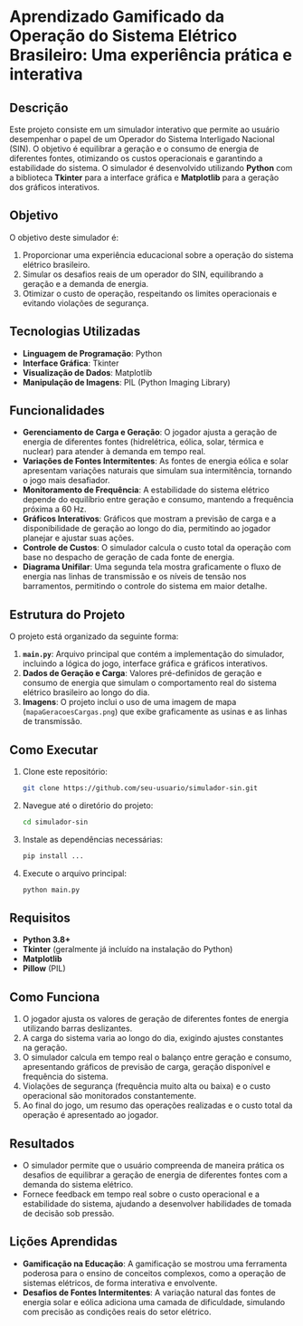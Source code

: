 # Aprendizado Gamificado da Operação do Sistema Elétrico Brasileiro: Uma experiência prática e interativa

## Descrição

Este projeto consiste em um simulador interativo que permite ao usuário desempenhar o papel de um Operador do Sistema Interligado Nacional (SIN). O objetivo é equilibrar a geração e o consumo de energia de diferentes fontes, otimizando os custos operacionais e garantindo a estabilidade do sistema. O simulador é desenvolvido utilizando **Python** com a biblioteca **Tkinter** para a interface gráfica e **Matplotlib** para a geração dos gráficos interativos.

## Objetivo

O objetivo deste simulador é:
1. Proporcionar uma experiência educacional sobre a operação do sistema elétrico brasileiro.
2. Simular os desafios reais de um operador do SIN, equilibrando a geração e a demanda de energia.
3. Otimizar o custo de operação, respeitando os limites operacionais e evitando violações de segurança.

## Tecnologias Utilizadas

- **Linguagem de Programação**: Python
- **Interface Gráfica**: Tkinter
- **Visualização de Dados**: Matplotlib
- **Manipulação de Imagens**: PIL (Python Imaging Library)

## Funcionalidades

- **Gerenciamento de Carga e Geração**: O jogador ajusta a geração de energia de diferentes fontes (hidrelétrica, eólica, solar, térmica e nuclear) para atender à demanda em tempo real.
- **Variações de Fontes Intermitentes**: As fontes de energia eólica e solar apresentam variações naturais que simulam sua intermitência, tornando o jogo mais desafiador.
- **Monitoramento de Frequência**: A estabilidade do sistema elétrico depende do equilíbrio entre geração e consumo, mantendo a frequência próxima a 60 Hz.
- **Gráficos Interativos**: Gráficos que mostram a previsão de carga e a disponibilidade de geração ao longo do dia, permitindo ao jogador planejar e ajustar suas ações.
- **Controle de Custos**: O simulador calcula o custo total da operação com base no despacho de geração de cada fonte de energia.
- **Diagrama Unifilar**: Uma segunda tela mostra graficamente o fluxo de energia nas linhas de transmissão e os níveis de tensão nos barramentos, permitindo o controle do sistema em maior detalhe.

## Estrutura do Projeto

O projeto está organizado da seguinte forma:

1. **`main.py`**: Arquivo principal que contém a implementação do simulador, incluindo a lógica do jogo, interface gráfica e gráficos interativos.
2. **Dados de Geração e Carga**: Valores pré-definidos de geração e consumo de energia que simulam o comportamento real do sistema elétrico brasileiro ao longo do dia.
3. **Imagens**: O projeto inclui o uso de uma imagem de mapa (`mapaGeracoesCargas.png`) que exibe graficamente as usinas e as linhas de transmissão.

## Como Executar

1. Clone este repositório:
    ```bash
    git clone https://github.com/seu-usuario/simulador-sin.git
    ```

2. Navegue até o diretório do projeto:
    ```bash
    cd simulador-sin
    ```

3. Instale as dependências necessárias:
    ```bash
    pip install ...
    ```

4. Execute o arquivo principal:
    ```bash
    python main.py
    ```

## Requisitos

- **Python 3.8+**
- **Tkinter** (geralmente já incluído na instalação do Python)
- **Matplotlib**
- **Pillow** (PIL)

## Como Funciona

1. O jogador ajusta os valores de geração de diferentes fontes de energia utilizando barras deslizantes.
2. A carga do sistema varia ao longo do dia, exigindo ajustes constantes na geração.
3. O simulador calcula em tempo real o balanço entre geração e consumo, apresentando gráficos de previsão de carga, geração disponível e frequência do sistema.
4. Violações de segurança (frequência muito alta ou baixa) e o custo operacional são monitorados constantemente.
5. Ao final do jogo, um resumo das operações realizadas e o custo total da operação é apresentado ao jogador.

## Resultados

- O simulador permite que o usuário compreenda de maneira prática os desafios de equilibrar a geração de energia de diferentes fontes com a demanda do sistema elétrico.
- Fornece feedback em tempo real sobre o custo operacional e a estabilidade do sistema, ajudando a desenvolver habilidades de tomada de decisão sob pressão.

## Lições Aprendidas

- **Gamificação na Educação**: A gamificação se mostrou uma ferramenta poderosa para o ensino de conceitos complexos, como a operação de sistemas elétricos, de forma interativa e envolvente.
- **Desafios de Fontes Intermitentes**: A variação natural das fontes de energia solar e eólica adiciona uma camada de dificuldade, simulando com precisão as condições reais do setor elétrico.

